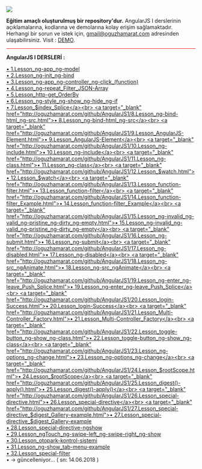 <img src="https://cdn.worldvectorlogo.com/logos/angular-3.svg">

<b>Eğitim amaçlı oluşturulmuş bir repository'dur.</b> AngularJS I derslerinin açıklamalarına, kodlarına ve demolarına kolay erişim sağlamaktadır. Herhangi bir sorun ve istek için, 
<a href="mailto:gmail@oguzhamarat.com">gmail@oguzhamarat.com</a> adresinden ulaşabilirsiniz. Visit : <a href="http://oguzhamarat.com/github/AngularJS1">DEMO</a>.

<hr style="background-color:red">

<b>AngularJS I DERSLERİ : </b>

<a target="_blank" href="http://oguzhamarat.com/github/AngularJS11/1.Lesson_ng-app_ng-model.html">• 1.Lesson_ng-app_ng-model</a><br>
<a target="_blank" href="http://oguzhamarat.com/github/AngularJS1/2.Lesson_ng-init_ng-bind.html">• 2.Lesson_ng-init_ng-bind</a><br>
<a target="_blank" href="http://oguzhamarat.com/github/AngularJS1/3.Lesson_ng-app_ng-controller_ng-click_(function).html">• 3.Lesson_ng-app_ng-controller_ng-click_(function)</a><br>
<a target="_blank" href="http://oguzhamarat.com/github/AngularJS1/4.Lesson_ng-repeat_Filter_JSON-Array.html">• 4.Lesson_ng-repeat_Filter_JSON-Array</a><br>
<a target="_blank" href="http://oguzhamarat.com/github/AngularJS1/5.Lesson_http-get_OrderBy.html">• 5.Lesson_http-get_OrderBy</a><br>
<a target="_blank" href="http://oguzhamarat.com/github/AngularJS1/6.Lesson_ng-style_ng-show_ng-hide_ng-if.html">• 6.Lesson_ng-style_ng-show_ng-hide_ng-if</a><br>
<a target="_blank" href="http://oguzhamarat.com/github/AngularJS1/7.Lesson_$index_Splice.html">• 7.Lesson_$index_Splice</a><br>
<a target="_blank" href="http://oguzhamarat.com/github/AngularJS1/8.Lesson_ng-bind-html_ng-src.html">• 8.Lesson_ng-bind-html_ng-src</a><br>
<a target="_blank" href="http://oguzhamarat.com/github/AngularJS1/9.Lesson_AngularJS-Element.html">• 9.Lesson_AngularJS-Element</a><br>
<a target="_blank" href="http://oguzhamarat.com/github/AngularJS1/10.Lesson_ng-include.html">• 10.Lesson_ng-include</a><br>
<a target="_blank" href="http://oguzhamarat.com/github/AngularJS1/11.Lesson_ng-class.html">• 11.Lesson_ng-class</a><br>
<a target="_blank" href="http://oguzhamarat.com/github/AngularJS1/12.Lesson_$watch.html">• 12.Lesson_$watch</a><br>
<a target="_blank" href="http://oguzhamarat.com/github/AngularJS1/13.Lesson_function-filter.html">• 13.Lesson_function-filter</a><br>
<a target="_blank" href="http://oguzhamarat.com/github/AngularJS1/14.Lesson_function-filter_Example.html">• 14.Lesson_function-filter_Example</a><br>
<a target="_blank" href="http://oguzhamarat.com/github/AngularJS1/15.Lesson_ng-invalid_ng-valid_ng-pristine_ng-dirty_ng-empty.html">• 15.Lesson_ng-invalid_ng-valid_ng-pristine_ng-dirty_ng-empty</a><br>
<a target="_blank" href="http://oguzhamarat.com/github/AngularJS1/16.Lesson_ng-submit.html">• 16.Lesson_ng-submit</a><br>
<a target="_blank" href="http://oguzhamarat.com/github/AngularJS1/17.Lesson_ng-disabled.html">• 17.Lesson_ng-disabled</a><br>
<a target="_blank" href="http://oguzhamarat.com/github/AngularJS1/18.Lesson_ng-src_ngAnimate.html">• 18.Lesson_ng-src_ngAnimate</a><br>
<a target="_blank" href="http://oguzhamarat.com/github/AngularJS1/19.Lesson_ng-enter_ng-leave_Push_Splice.html">• 19.Lesson_ng-enter_ng-leave_Push_Splice</a><br>
<a target="_blank" href="http://oguzhamarat.com/github/AngularJS1/20.Lesson_login-Success.html">• 20.Lesson_login-Success</a><br>
<a target="_blank" href="http://oguzhamarat.com/github/AngularJS1/21.Lesson_Multi-Controller_Factory.html">• 21.Lesson_Multi-Controller_Factory</a><br>
<a target="_blank" href="http://oguzhamarat.com/github/AngularJS1/22.Lesson_toggle-button_ng-show_ng-class.html">• 22.Lesson_toggle-button_ng-show_ng-class</a><br>
<a target="_blank" href="http://oguzhamarat.com/github/AngularJS1/23.Lesson_ng-options_ng-change.html">• 23.Lesson_ng-options_ng-change</a><br>
<a target="_blank" href="http://oguzhamarat.com/github/AngularJS1/24.Lesson_$rootScope.html">• 24.Lesson_$rootScope</a><br>
<a target="_blank" href="http://oguzhamarat.com/github/AngularJS1/25.Lesson_digest()-apply().html">• 25.Lesson_digest()-apply()</a><br>
<a target="_blank" href="http://oguzhamarat.com/github/AngularJS1/26.Lesson_special-directive.html">• 26.Lesson_special-directive</a><br>
<a target="_blank" href="http://oguzhamarat.com/github/AngularJS1/27.Lesson_special-directive_$digest_Gallery-example.html">• 27.Lesson_special-directive_$digest_Gallery-example</a><br>
<a target="_blank" href="http://oguzhamarat.com/github/AngularJS1/28.Lesson_special-directive-ngshow.html">• 28.Lesson_special-directive-ngshow</a><br>
<a target="_blank" href="http://oguzhamarat.com/github/AngularJS1/29.Lesson_ngTouch_ng-swipe-left_ng-swipe-right_ng-show.html">• 29.Lesson_ngTouch_ng-swipe-left_ng-swipe-right_ng-show</a><br>
<a target="_blank" href="http://oguzhamarat.com/github/AngularJS1/30.Lesson_otopark-kontrol-sistemi.html">• 30.Lesson_otopark-kontrol-sistemi</a><br>
<a target="_blank" href="http://oguzhamarat.com/github/AngularJS1/31.Lesson_ng-show_tab-menu-example.html">• 31.Lesson_ng-show_tab-menu-example</a><br>
<a target="_blank" href="http://oguzhamarat.com/github/AngularJS1/32.Lesson_special-filter.html">• 32.Lesson_special-filter</a><br>
• → güncelleniyor... ( sn: 14.06.2018 )
